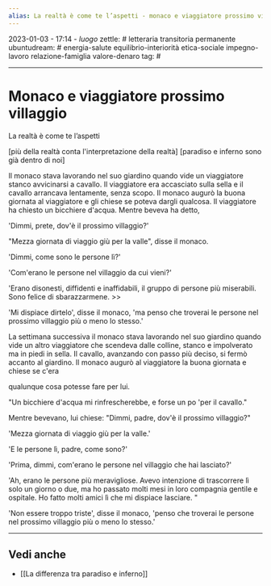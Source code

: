 ```yaml
---
alias: La realtà è come te l’aspetti - monaco e viaggiatore prossimo villaggio
---
```

2023-01-03 - 17:14 - *luogo*
zettle: # letteraria transitoria permanente
ubuntudream: # energia-salute equilibrio-interiorità etica-sociale impegno-lavoro relazione-famiglia valore-denaro 
tag: #

---
# Monaco e viaggiatore prossimo villaggio
La realtà è come te l’aspetti

[più della realtà conta l'interpretazione della realtà]
[paradiso e inferno sono già dentro di noi]

Il monaco stava lavorando nel suo giardino quando vide un viaggiatore stanco avvicinarsi a cavallo. Il viaggiatore era accasciato sulla sella e il cavallo arrancava lentamente, senza scopo. Il monaco augurò la buona giornata al viaggiatore e gli chiese se poteva dargli qualcosa. Il viaggiatore ha chiesto un bicchiere d'acqua. Mentre beveva ha detto,

'Dimmi, prete, dov'è il prossimo villaggio?'

"Mezza giornata di viaggio giù per la valle", disse il monaco.

'Dimmi, come sono le persone lì?'

'Com'erano le persone nel villaggio da cui vieni?'

'Erano disonesti, diffidenti e inaffidabili, il gruppo di persone più miserabili. Sono felice di sbarazzarmene. >>

'Mi dispiace dirtelo', disse il monaco, 'ma penso che troverai le persone nel prossimo villaggio più o meno lo stesso.'

La settimana successiva il monaco stava lavorando nel suo giardino quando vide un altro viaggiatore che scendeva dalle colline, stanco e impolverato ma in piedi in sella. Il cavallo, avanzando con passo più deciso, si fermò accanto al giardino. Il monaco augurò al viaggiatore la buona giornata e chiese se c'era

qualunque cosa potesse fare per lui.

"Un bicchiere d'acqua mi rinfrescherebbe, e forse un po 'per il cavallo."

Mentre bevevano, lui chiese: "Dimmi, padre, dov'è il prossimo villaggio?"

'Mezza giornata di viaggio giù per la valle.'

'E le persone lì, padre, come sono?'

'Prima, dimmi, com'erano le persone nel villaggio che hai lasciato?'

'Ah, erano le persone più meravigliose. Avevo intenzione di trascorrere lì solo un giorno o due, ma ho passato molti mesi in loro compagnia gentile e ospitale. Ho fatto molti amici lì che mi dispiace lasciare. "

'Non essere troppo triste', disse il monaco, 'penso che troverai le persone nel prossimo villaggio più o meno lo stesso.'

---
## Vedi anche

- [[La differenza tra paradiso e inferno]]
